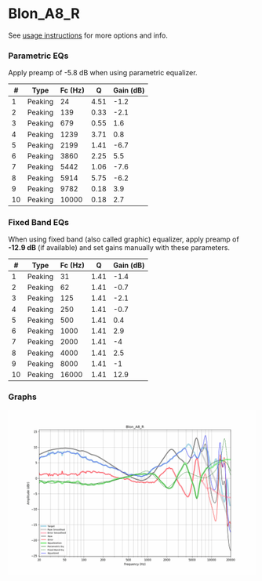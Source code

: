 # Blon_A8_R
See [usage instructions](https://github.com/jaakkopasanen/AutoEq#usage) for more options and info.

### Parametric EQs
Apply preamp of -5.8 dB when using parametric equalizer.

|   # | Type    |   Fc (Hz) |    Q |   Gain (dB) |
|-----|---------|-----------|------|-------------|
|   1 | Peaking |        24 | 4.51 |        -1.2 |
|   2 | Peaking |       139 | 0.33 |        -2.1 |
|   3 | Peaking |       679 | 0.55 |         1.6 |
|   4 | Peaking |      1239 | 3.71 |         0.8 |
|   5 | Peaking |      2199 | 1.41 |        -6.7 |
|   6 | Peaking |      3860 | 2.25 |         5.5 |
|   7 | Peaking |      5442 | 1.06 |        -7.6 |
|   8 | Peaking |      5914 | 5.75 |        -6.2 |
|   9 | Peaking |      9782 | 0.18 |         3.9 |
|  10 | Peaking |     10000 | 0.18 |         2.7 |

### Fixed Band EQs
When using fixed band (also called graphic) equalizer, apply preamp of **-12.9 dB** (if available) and set gains manually with these parameters.

|   # | Type    |   Fc (Hz) |    Q |   Gain (dB) |
|-----|---------|-----------|------|-------------|
|   1 | Peaking |        31 | 1.41 |        -1.4 |
|   2 | Peaking |        62 | 1.41 |        -0.7 |
|   3 | Peaking |       125 | 1.41 |        -2.1 |
|   4 | Peaking |       250 | 1.41 |        -0.7 |
|   5 | Peaking |       500 | 1.41 |         0.4 |
|   6 | Peaking |      1000 | 1.41 |         2.9 |
|   7 | Peaking |      2000 | 1.41 |        -4   |
|   8 | Peaking |      4000 | 1.41 |         2.5 |
|   9 | Peaking |      8000 | 1.41 |        -1   |
|  10 | Peaking |     16000 | 1.41 |        12.9 |

### Graphs
![](./Blon_A8_R.png)
